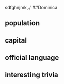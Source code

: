 sdfghnjmk,./
##Dominica
## population


## capital

 
## official language


## interesting trivia



